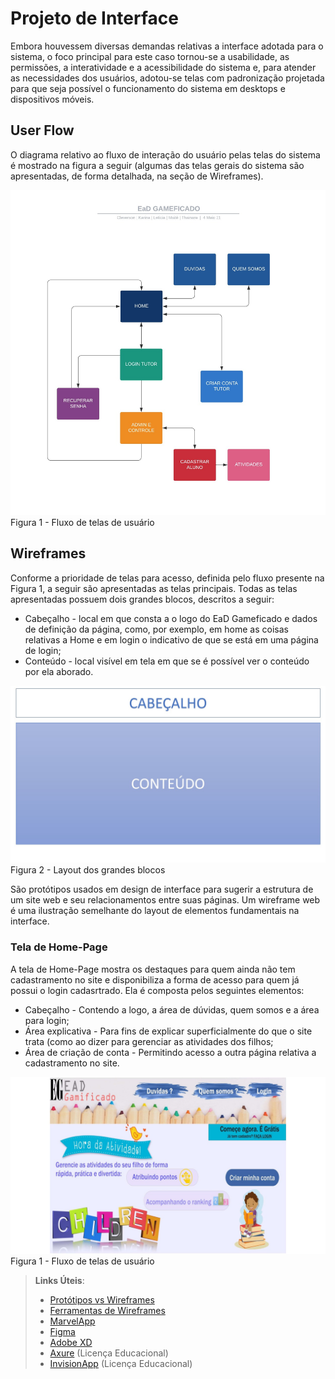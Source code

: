 
# Projeto de Interface

Embora houvessem diversas demandas relativas a interface adotada para o sistema, o foco principal para este caso tornou-se a usabilidade, as permissões, a interatividade e a acessibilidade do sistema e, para atender as necessidades dos usuários, adotou-se telas com padronização projetada para que seja possível o funcionamento do sistema em desktops e dispositivos móveis.

## User Flow

O diagrama relativo ao fluxo de interação do usuário pelas telas do sistema é mostrado na figura a seguir (algumas das telas gerais do sistema são apresentadas, de forma detalhada, na seção de Wireframes).

![Figura 1 - Fluxo de telas de usuário ](img/Diagrama.jpeg)
Figura 1 - Fluxo de telas de usuário

## Wireframes

Conforme a prioridade de telas para acesso, definida pelo fluxo presente na Figura 1, a seguir são apresentadas as telas principais. Todas as telas apresentadas possuem dois grandes blocos, descritos a seguir: 
* Cabeçalho - local em que consta a o logo do EaD  Gameficado e dados de definição da página, como, por exemplo, em home as coisas relativas a Home e em login o indicativo de que se está em uma página de login;
* Conteúdo - local visível em tela em que se é possível ver o conteúdo por ela aborado.

![Figura 1 - Fluxo de telas de usuário ](img/Layout-de-Paginas.jpg)
Figura 2 - Layout dos grandes blocos

São protótipos usados em design de interface para sugerir a estrutura de um site web e seu relacionamentos entre suas páginas. Um wireframe web é uma ilustração semelhante do layout de elementos fundamentais na interface.

### Tela de Home-Page

A tela de Home-Page mostra os destaques para quem ainda não tem cadastramento no site e disponibiliza a forma de acesso para quem já possui o login cadasrtrado. Ela é composta pelos seguintes elementos:
* Cabeçalho - Contendo a logo, a área de dúvidas, quem somos e a área para login;
* Área explicativa - Para fins de explicar superficialmente do que o site trata (como ao dizer para gerenciar as atividades dos filhos;
* Área de criação de conta - Permitindo acesso a outra página relativa a cadastramento no site.

![Figura 3 - Home ](img/Home.jpg)
Figura 1 - Fluxo de telas de usuário
 
> **Links Úteis**:
> - [Protótipos vs Wireframes](https://www.nngroup.com/videos/prototypes-vs-wireframes-ux-projects/)
> - [Ferramentas de Wireframes](https://rockcontent.com/blog/wireframes/)
> - [MarvelApp](https://marvelapp.com/developers/documentation/tutorials/)
> - [Figma](https://www.figma.com/)
> - [Adobe XD](https://www.adobe.com/br/products/xd.html#scroll)
> - [Axure](https://www.axure.com/edu) (Licença Educacional)
> - [InvisionApp](https://www.invisionapp.com/) (Licença Educacional)
